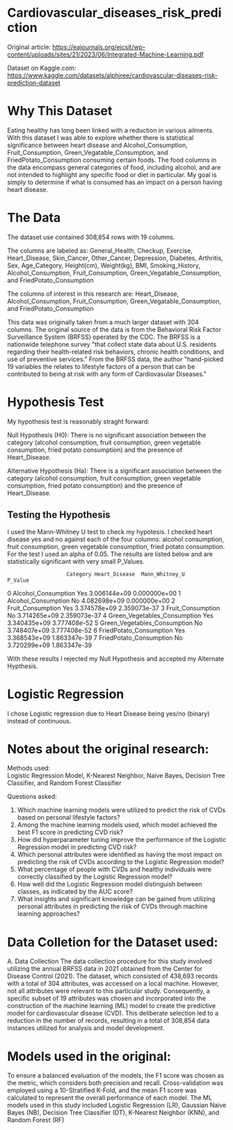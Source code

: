 # Cardiovascular_diseases_risk_prediction
Original article: https://eajournals.org/ejcsit/wp-content/uploads/sites/21/2023/06/Integrated-Machine-Learning.pdf

Dataset on Kaggle.com: https://www.kaggle.com/datasets/alphiree/cardiovascular-diseases-risk-prediction-dataset

# Why This Dataset
Eating healthy has long been linked with a reduction in various ailments. With this dataset I was able to explore whether there is statistical significance between heart disease and Alcohol_Consumption, Fruit_Consumption, Green_Vegatable_Consumption, and FriedPotato_Consumption consuming certain foods. The food columns in the data encompass general categories of food, including alcohol, and are not intended to highlight any specific food or diet in particular. My goal is simply to determine if what is consumed has an impact on a person having heart disease.

# The Data
The dataset use contained 308,854 rows with 19 columns. 

The columns are labeled as:
General_Health, Checkup, Exercise, Heart_Disease, Skin_Cancer, Other_Cancer, Depression, Diabetes, Arthritis, Sex, Age_Category, Height(cm), Weight(kg), BMI, Smoking_History, Alcohol_Consumption, Fruit_Consumption, Green_Vegatable_Consumption, and FriedPotato_Consumption

The columns of interest in this research are: Heart_Disease, Alcohol_Consumption, Fruit_Consumption, Green_Vegatable_Consumption, and FriedPotato_Consumption

This data was originally taken from a much larger dataset with 304 columns. The original source of the data is from the Behavioral Risk Factor Surveillance System (BRFSS) operated by the CDC. The BRFSS is a nationwide telephone survey "that collect state data about U.S. residents regarding their health-related risk behaviors, chronic health conditions, and use of preventive services." From the BRFSS data, the author "hand-picked 19 variables the relates to lifestyle factors of a person that can be contributed to being at risk with any form of Cardiovasular Diseases."


# Hypothesis Test
My hypothesis test is reasonably straght forward:

Null Hypothesis (H0): There is no significant association between the category (alcohol consumption, fruit consumption, green vegetable consumption, fried potato consumption) and the presence of Heart_Disease.

Alternative Hypothesis (Ha): There is a significant association between the category (alcohol consumption, fruit consumption, green vegetable consumption, fried potato consumption) and the presence of Heart_Disease. 

## Testing the Hypothesis
I used the Mann-Whitney U test to check my hypotesis. I checked heart disease yes and no against each of the four columns: alcohol consumption, fruit consumption, green vegetable consumption, fried potato consumption. For the test I used an alpha of 0.05. The results are listed below and are statistically significant with very small P_Values.

                       Category Heart_Disease  Mann_Whitney_U       P_Value
0           Alcohol_Consumption           Yes    3.006144e+09  0.000000e+00
1           Alcohol_Consumption            No    4.082698e+09  0.000000e+00
2             Fruit_Consumption           Yes    3.374578e+09  2.359073e-37
3             Fruit_Consumption            No    3.714265e+09  2.359073e-37
4  Green_Vegetables_Consumption           Yes    3.340435e+09  3.777408e-52
5  Green_Vegetables_Consumption            No    3.748407e+09  3.777408e-52
6       FriedPotato_Consumption           Yes    3.368543e+09  1.863347e-39
7       FriedPotato_Consumption            No    3.720299e+09  1.863347e-39

With these results I rejected my Null Hypothesis and accepted my Alternate Hypthesis.

# Logistic Regression
I chose Logistic regression due to Heart Disease being yes/no (binary) instead of continuous.

## 







# Notes about the original research:
Methods used:  
Logistic Regression 
Model, K-Nearest Neighbor, Naive Bayes, Decision Tree Classifier, and Random Forest Classifier

Questions asked:
1) Which machine learning models were utilized to predict the risk of CVDs based on personal lifestyle 
factors?
2) Among the machine learning models used, which model achieved the best F1 score in predicting 
CVD risk?
3) How did hyperparameter tuning improve the performance of the Logistic Regression model in 
predicting CVD risk?
4) Which personal attributes were identified as having the most impact on predicting the risk of CVDs 
according to the Logistic Regression model?
5) What percentage of people with CVDs and healthy individuals were correctly classified by the 
Logistic Regression model?
6) How well did the Logistic Regression model distinguish between classes, as indicated by the AUC 
score?
7) What insights and significant knowledge can be gained from utilizing personal attributes in predicting the risk of CVDs through machine learning approaches?


# Data Colletion for the Dataset used:
A. Data Collection
The data collection procedure for this study involved utilizing the annual BRFSS data in 2021 obtained 
from the Center for Disease Control (2021). The dataset, which consisted of 438,693 records with a total 
of 304 attributes, was accessed on a local machine. However, not all attributes were relevant to this 
particular study. Consequently, a specific subset of 19 attributes was chosen and incorporated into the 
construction of the machine learning (ML) model to create the predictive model for cardiovascular disease 
(CVD). This deliberate selection led to a reduction in the number of records, resulting in a total of 308,854 
data instances utilized for analysis and model development.

# Models used in the original:
To ensure a balanced evaluation of the models, the F1 score was chosen as the metric, which considers 
both precision and recall. Cross-validation was employed using a 10-Stratified K-Fold, and the mean F1 
score was calculated to represent the overall performance of each model. The ML models used in this 
study included Logistic Regression (LR), Gaussian Naive Bayes (NB), Decision Tree Classifier (DT), K-Nearest Neighbor (KNN), and Random Forest (RF)